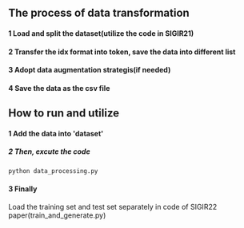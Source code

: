 

## The process of data transformation

#### 1 Load and split the dataset(utilize the code in SIGIR21)
#### 2 Transfer the idx format into token, save the data into different list
#### 3 Adopt data augmentation strategis(if needed)
#### 4 Save the data as the csv file


## How to run and utilize

#### 1 Add the data into 'dataset'

##### 2 Then, excute the code 
```bash
python data_processing.py
```

#### 3 Finally
Load the training set and test set separately in code of SIGIR22 paper(train_and_generate.py) 

